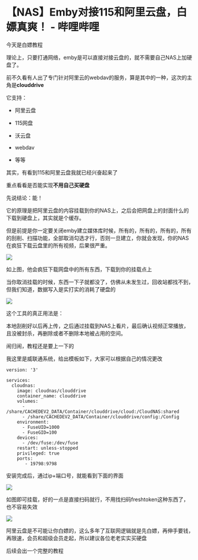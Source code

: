 # 【NAS】Emby对接115和阿里云盘，白嫖真爽！ - 哔哩哔哩
今天是白嫖教程

理论上，只要打通网络，emby是可以直接对接云盘的，就不需要自己NAS上加硬盘了。

前不久看有人出了专门针对阿里云的webdav的服务，算是其中的一种，这次的主角是**clouddrive**

它支持：

*   阿里云盘
    
*   115网盘
    
*   沃云盘
    
*   webdav
    
*   等等
    

其实，有看到115和阿里云盘我就已经兴奋起来了

重点看看是否能实现**不用自己买硬盘**

先说结论：能！

它的原理是把阿里云盘的内容挂载到你的NAS上，之后会把网盘上的封面什么的下载到硬盘上，其实就是个缓存。

但是前提是你一定要关闭emby建立媒体库时候，所有的，所有的，所有的，所有的刮削、扫描功能，全部取消勾选才行，否则一旦建立，你就会发现，你的NAS在疯狂下载云盘里的所有视频，后果很严重。

![](https://i0.hdslb.com/bfs/article/b9116b3b5dcc5f1f2b9f08041bddc7842e839509.png@942w_176h_progressive.webp)

如上图，他会疯狂下载网盘中的所有东西，下载到你的挂载点上

当你取消挂载的时候，东西一下子就都没了，仿佛从未发生过，回收站都找不到，但我们知道，数据写入是实打实的消耗了硬盘的

![](https://i0.hdslb.com/bfs/article/69a03ac2941492ec4a6e5a0df81e3484ac33d66a.png@942w_255h_progressive.webp)

这个工具的真正用法是：

本地刮削好以后再上传，之后通过挂载到NAS上看片，最后确认视频正常播放，且没被封杀，再删除或者不删除本地被占用的空间。

闹归闹，教程还是要上一下的

我这里是威联通系统，给出模板如下，大家可以根据自己的情况更改

```
version: '3'

services:
  cloudnas:
    image: cloudnas/clouddrive
    container_name: clouddrive
    volumes:
      - /share/CACHEDEV2_DATA/Container/clouddrive/cloud:/CloudNAS:shared
      - /share/CACHEDEV2_DATA/Container/clouddrive/config:/Config
    environment:
      - FuseUID=1000
      - FuseGID=100
    devices:
      - /dev/fuse:/dev/fuse
    restart: unless-stopped
    privileged: true
    ports:
       - 19798:9798
```

安装完成后，通过ip+端口号，就能看到下面的界面

![](https://i0.hdslb.com/bfs/article/18a64f0674c9721b051319ba24d63e7bc0dd6e83.png@942w_318h_progressive.webp)

如图即可挂载，好的一点是直接扫码就行，不用找扫码freshtoken这种东西了，也不容易失效

![](https://i0.hdslb.com/bfs/article/d24dd91d2866ac9841c1e9ee138998784aa61101.png@942w_557h_progressive.webp)

阿里云盘是不可能让你白嫖的，这么多年了互联网逻辑就是先白嫖，再伸手要钱，再限速，会员和超级会员走起，所以建议各位老老实实买硬盘  

后续会出一个完整的教程
